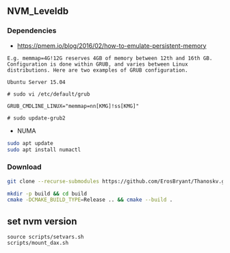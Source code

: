 ## NVM_Leveldb

### Dependencies
- https://pmem.io/blog/2016/02/how-to-emulate-persistent-memory
```
E.g. memmap=4G!12G reserves 4GB of memory between 12th and 16th GB. Configuration is done within GRUB, and varies between Linux distributions. Here are two examples of GRUB configuration.

Ubuntu Server 15.04

# sudo vi /etc/default/grub

GRUB_CMDLINE_LINUX="memmap=nn[KMG]!ss[KMG]"

# sudo update-grub2

```

- NUMA
```bash
sudo apt update
sudo apt install numactl

```




### Download
```bash
git clone --recurse-submodules https://github.com/ErosBryant/Thanoskv.git

```

```bash
mkdir -p build && cd build
cmake -DCMAKE_BUILD_TYPE=Release .. && cmake --build .
```


## set nvm version

```
source scripts/setvars.sh
scripts/mount_dax.sh
```